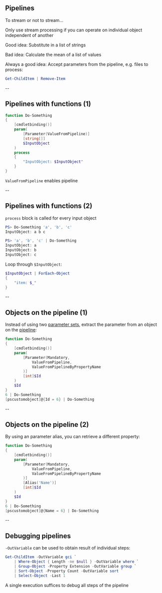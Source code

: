<!-- .slide: id="pipelines" -->

## Pipelines

To stream or not to stream...

Only use stream processing if you can operate on individual object independent of another

Good idea: Substitute in a list of strings

Bad idea: Calculate the mean of a list of values

Always a good idea: Accept parameters from the pipeline, e.g. files to process:

```powershell
Get-ChildItem | Remove-Item
```

--

<!-- .slide: id="pipeline_functions" -->

## Pipelines with functions (1)

```powershell
function Do-Something
{
    [cmdletbinding()]
    param(
        [Parameter(ValueFromPipeline)]
        [string[]]
        $InputObject
    )
    process
    {
        "InputObject: $InputObject"
    }
}
```

`ValueFromPipeline` enables pipeline

--

## Pipelines with functions (2)

`process` block is called for every input object

```powershell
PS> Do-Something 'a', 'b', 'c'
InputObject: a b c

PS> 'a', 'b', 'c' | Do-Something
InputObject: a
InputObject: b
InputObject: c
```

Loop through `$InputObject`:

```powershell
$InputObject | ForEach-Object
{
    "item: $_"
}
```

--

<!-- .slide: id="ByProperty" -->

## Objects on the pipeline (1)

Instead of using two [parameter sets](#/parameter_sets), extract the parameter from an object on the [pipeline](#/pipelines):

```powershell
function Do-Something
{
    [cmdletbinding()]
    param(
        [Parameter(Mandatory,
            ValueFromPipeline,
            ValueFromPipelineByPropertyName
        )]
        [int]$Id
    )
    $Id
}
6 | Do-Something
[pscustomobject]@{Id = 6} | Do-Something
```

--

## Objects on the pipeline (2)

By using an parameter alias, you can retrieve a different property:

```powershell
function Do-Something
{
    [cmdletbinding()]
    param(
        [Parameter(Mandatory,
            ValueFromPipeline,
            ValueFromPipelineByPropertyName
        )]
        [Alias('Name')]
        [int]$Id
    )
    $Id
}
6 | Do-Something
[pscustomobject]@{Name = 6} | Do-Something
```

--

<!-- .slide: id="debugging_pipelines" -->

## Debugging pipelines

`-OutVariable` can be used to obtain result of individual steps:

```powershell
Get-ChildItem -OutVariable gci `
    | Where-Object { Length -ne $null } -OutVariable where `
    | Group-Object -Property Extension -OutVariable group `
    | Sort-Object -Property Count -OutVariable sort `
    | Select-Object -Last 1
```

A single execution suffices to debug all steps of the pipeline
